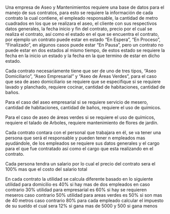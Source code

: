 Una empresa de Aseo y Mantenimientos requiere una base de datos para el manejo de sus contratos,
para esto se requiere la información de cada contrato la cual contiene, el empleado responsable,
la cantidad de metro cuadrados en los que se realizara el aseo, el cliente con sus respectivos datos 
generales, la fecha inicio y fin del contrato, precio por el cual se realiza el contrato, así
como el estado en el que se encuentra el contrato, por ejemplo un contrato puede estar en 
estado “En Espera”, “En Proceso”, “Finalizado”, en algunos casos puede estar “En Pausa”, pero un contrato 
no puede estar en dos estados al mismo tiempo, de estos estado se requiere la fecha en la inicio un estado
y la fecha en la que termino de estar en dicho estado.

Cada contrato necesariamente tiene que ser de uno de tres tipos, “Aseo Domiciliario”, “Aseo Empresarial” y “Aseo de Áreas Verdes”,
para el caso que sea de aseo domiciliario se requiere que se especifique si se requiere lavado y planchado, requiere cocinar, cantidad 
de habitaciones, cantidad de baños. 

Para el caso del aseo empresarial si se requiere servicio de mesero, cantidad de habitaciones, cantidad de baños, requiere el uso de químicos.

Para el caso de aseo de áreas verdes si se requiere el uso de químicos, requiere el talado de Arboles,
requiere mantenimiento de flores de jardín.

Cada contrato contara con el personal que trabajara en él, se va tener una persona que será el responsable 
y pueden tener n empleados mas ayudándole, de los empleados se requiere sus datos generales
y el cargo para el que fue contratado así como el cargo que esta realizando en el contrato.

Cada persona tendra un salario por lo cual el precio del contrato sera el 100% mas que el costo del salario total

En cada contrato la utilidad se calcula diferente basado en lo siguiente
    utilidad para domicilio es 40% si hay mas de dos empleados en caso contrario 30%
    utilidad para empresarial es 60% si hay se requieren meseros caso contrario 50%
    utilidad para areas verdes es 50% si son mas de 40 metros caso contrario 80%
para cada empleado calcular el impuesto de su sueldo el cual sera 12% si gana mas de 5000 y 500 si gana menos